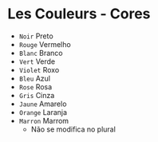 # Les Couleurs - Cores

-   `Noir` Preto
-   `Rouge` Vermelho
-   `Blanc` Branco
-   `Vert` Verde
-   `Violet` Roxo
-   `Bleu` Azul
-   `Rose` Rosa
-   `Gris` Cinza
-   `Jaune` Amarelo
-   `Orange` Laranja
-   `Marron` Marrom
    -   Não se modifica no plural
